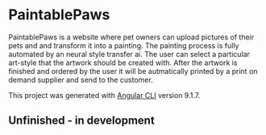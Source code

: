# PaintablePaws

PaintablePaws is a website where pet owners can upload pictures of their pets and and transform it into a painting. The painting process is fully automated by an neural style transfer ai. The user can select a particular art-style that the artwork should be created with. After the artwork is finished and ordered by the user it will be autmatically printed by a print on demand supplier and send to the customer.  

This project was generated with [Angular CLI](https://github.com/angular/angular-cli) version 9.1.7.

## Unfinished - in development
